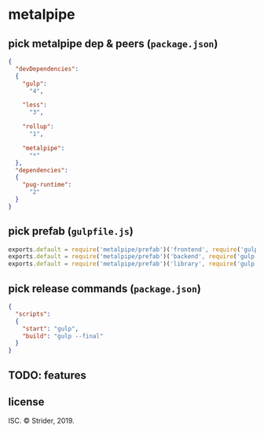# metalpipe

## pick metalpipe dep & peers (`package.json`)
```json
{
  "devDependencies":
  {
    "gulp":
      "4",

    "less":
      "3",

    "rollup":
      "1",

    "metalpipe":
      "*"
  },
  "dependencies":
  {
    "pug-runtime":
      "2"
  }
}
```

## pick prefab (`gulpfile.js`)
```js
exports.default = require('metalpipe/prefab')('frontend', require('gulp'))
exports.default = require('metalpipe/prefab')('backend', require('gulp'))
exports.default = require('metalpipe/prefab')('library', require('gulp'))
```

## pick release commands (`package.json`)
```json
{
  "scripts":
  {
    "start": "gulp",
    "build": "gulp --final"
  }
}
```

## TODO: features

## license
ISC. © Strider, 2019.
